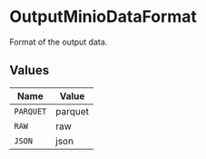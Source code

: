 # OutputMinioDataFormat

Format of the output data.


## Values

| Name      | Value     |
| --------- | --------- |
| `PARQUET` | parquet   |
| `RAW`     | raw       |
| `JSON`    | json      |